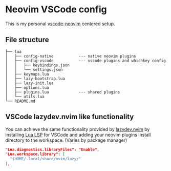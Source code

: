 
# Neovim VSCode config

This is my personal [vscode-neovim](https://github.com/vscode-neovim/vscode-neovim) centered setup.

## File structure
```
├── lua
│   ├── config-native           --- native neovim plugins
│   ├── config-vscode           --- vscode plugins and whichkey config
│   │   ├── keybindings.json
│   │   └── settings.json
│   ├── keymaps.lua
│   ├── lazy-bootstrap.lua
│   ├── lazy-init.lua
│   ├── options.lua
│   ├── plugins.lua             --- shared plugins
│   └── utils.lua
└── README.md
```

## VSCode lazydev.nvim like functionality
You can achieve the same functionality provided by [lazydev.nvim](https://github.com/folke/lazydev.nvim) by installing [Lua LSP](https://marketplace.visualstudio.com/items?itemName=sumneko.lua) for VSCode and adding your neovim plugins install directory to the workspace. (Varies by package manager)

  ```json
  "Lua.diagnostics.libraryFiles": "Enable",
  "Lua.workspace.library": [
    "$HOME/.local/share/nvim/lazy/"
  ],
  ```
